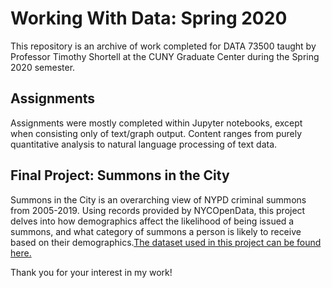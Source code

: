 # Working With Data: Spring 2020

This repository is an archive of work completed for DATA 73500 taught by Professor Timothy Shortell at the CUNY Graduate Center during the Spring 2020 semester.

## Assignments

Assignments were mostly completed within Jupyter notebooks, except when consisting only of text/graph output. Content ranges from purely quantitative analysis to natural language processing of text data.

## Final Project: Summons in the City

Summons in the City is an overarching view of NYPD criminal summons from 2005-2019. Using records provided by NYCOpenData, this project delves into how demographics affect the likelihood of being issued a summons, and what category of summons a person is likely to receive based on their demographics.[The dataset used in this project can be found here.](https://data.cityofnewyork.us/Public-Safety/NYPD-Criminal-Court-Summons-Historic-/sv2w-rv3k)

Thank you for your interest in my work!
